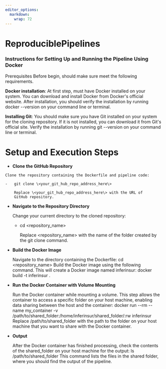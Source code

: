 ```yaml
---
editor_options: 
  markdown: 
    wrap: 72
---
```


# ReproduciblePipelines

### **Instructions for Setting Up and Running the Pipeline Using Docker**

Prerequisites Before begin, should make sure meet the following
requirements.

**Docker installation**: At first step, must have Docker installed on
your system. You can download and install Docker from Docker's official
website. After installation, you should verify the installation by
running docker --version on your command line or terminal.

**Installing Git**: You should make sure you have Git installed on your
system for the cloning repository. If it is not installed, you can
download it from Git's official site. Verify the installation by running
git --version on your command line or terminal.

# Setup and Execution Steps

-    **Clone the GitHub Repository**

    Clone the repository containing the Dockerfile and pipeline code:

    -   git clone \<your_git_hub_repo_address_here\>

        Replace \<your_git_hub_repo_address_here\> with the URL of
        GitHub repository.

-   **Navigate to the Repository Directory**

    Change your current directory to the cloned repository:

    -   cd \<repository_name\>

        Replace \<repository_name\> with the name of the folder created
        by the git clone command.

-   **Build the Docker Image**

    Navigate to the directory containing the Dockerfile: cd
    <repository_name> Build the Docker image using the following
    command. This will create a Docker image named inferinsur: docker
    build -t inferinsur .

-   **Run the Docker Container with Volume Mounting**

    Run the Docker container while mounting a volume. This step allows
    the container to access a specific folder on your host machine,
    enabling data sharing between the host and the container: docker run
    --rm --name my_container -v
    /path/to/shared_folder:/home/inferinsur/shared_folder/:rw inferinsur
    Replace /path/to/shared_folder with the path to the folder on your
    host machine that you want to share with the Docker container.

-   **Output**

    After the Docker container has finished processing, check the
    contents of the shared_folder on your host machine for the output:
    ls /path/to/shared_folder This command lists the files in the shared
    folder, where you should find the output of the pipeline.
